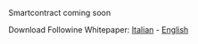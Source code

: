 Smartcontract coming soon

Download Followine Whitepaper: [Italian](http://followine.io/libs/file/followine-whitepaper-ita.pdf) - [English](http://followine.io/libs/file/followine-whitepaper-eng.pdf)

